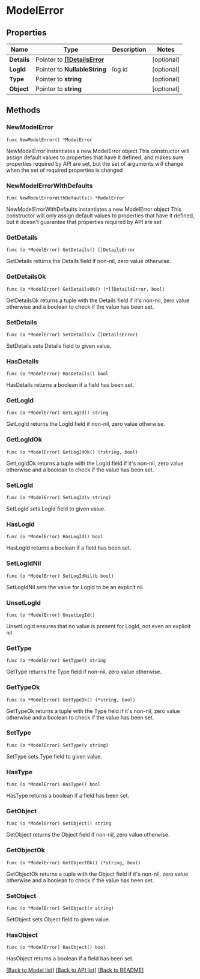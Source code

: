 # ModelError

## Properties

Name | Type | Description | Notes
------------ | ------------- | ------------- | -------------
**Details** | Pointer to [**[]DetailsError**](DetailsError.md) |  | [optional] 
**LogId** | Pointer to **NullableString** | log id | [optional] 
**Type** | Pointer to **string** |  | [optional] 
**Object** | Pointer to **string** |  | [optional] 

## Methods

### NewModelError

`func NewModelError() *ModelError`

NewModelError instantiates a new ModelError object
This constructor will assign default values to properties that have it defined,
and makes sure properties required by API are set, but the set of arguments
will change when the set of required properties is changed

### NewModelErrorWithDefaults

`func NewModelErrorWithDefaults() *ModelError`

NewModelErrorWithDefaults instantiates a new ModelError object
This constructor will only assign default values to properties that have it defined,
but it doesn't guarantee that properties required by API are set

### GetDetails

`func (o *ModelError) GetDetails() []DetailsError`

GetDetails returns the Details field if non-nil, zero value otherwise.

### GetDetailsOk

`func (o *ModelError) GetDetailsOk() (*[]DetailsError, bool)`

GetDetailsOk returns a tuple with the Details field if it's non-nil, zero value otherwise
and a boolean to check if the value has been set.

### SetDetails

`func (o *ModelError) SetDetails(v []DetailsError)`

SetDetails sets Details field to given value.

### HasDetails

`func (o *ModelError) HasDetails() bool`

HasDetails returns a boolean if a field has been set.

### GetLogId

`func (o *ModelError) GetLogId() string`

GetLogId returns the LogId field if non-nil, zero value otherwise.

### GetLogIdOk

`func (o *ModelError) GetLogIdOk() (*string, bool)`

GetLogIdOk returns a tuple with the LogId field if it's non-nil, zero value otherwise
and a boolean to check if the value has been set.

### SetLogId

`func (o *ModelError) SetLogId(v string)`

SetLogId sets LogId field to given value.

### HasLogId

`func (o *ModelError) HasLogId() bool`

HasLogId returns a boolean if a field has been set.

### SetLogIdNil

`func (o *ModelError) SetLogIdNil(b bool)`

 SetLogIdNil sets the value for LogId to be an explicit nil

### UnsetLogId
`func (o *ModelError) UnsetLogId()`

UnsetLogId ensures that no value is present for LogId, not even an explicit nil
### GetType

`func (o *ModelError) GetType() string`

GetType returns the Type field if non-nil, zero value otherwise.

### GetTypeOk

`func (o *ModelError) GetTypeOk() (*string, bool)`

GetTypeOk returns a tuple with the Type field if it's non-nil, zero value otherwise
and a boolean to check if the value has been set.

### SetType

`func (o *ModelError) SetType(v string)`

SetType sets Type field to given value.

### HasType

`func (o *ModelError) HasType() bool`

HasType returns a boolean if a field has been set.

### GetObject

`func (o *ModelError) GetObject() string`

GetObject returns the Object field if non-nil, zero value otherwise.

### GetObjectOk

`func (o *ModelError) GetObjectOk() (*string, bool)`

GetObjectOk returns a tuple with the Object field if it's non-nil, zero value otherwise
and a boolean to check if the value has been set.

### SetObject

`func (o *ModelError) SetObject(v string)`

SetObject sets Object field to given value.

### HasObject

`func (o *ModelError) HasObject() bool`

HasObject returns a boolean if a field has been set.


[[Back to Model list]](../README.md#documentation-for-models) [[Back to API list]](../README.md#documentation-for-api-endpoints) [[Back to README]](../README.md)


